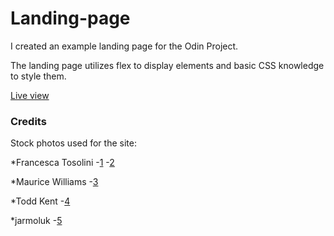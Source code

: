 # Landing-page

I created an example landing page for the Odin Project. 

The landing page utilizes flex to display elements and basic CSS knowledge to style them.

[Live view](https://dominik-kiss.github.io/landing-page/)

### Credits
Stock photos used for the site:

*Francesca Tosolini
  -[1](https://unsplash.com/photos/Gu4R-0lwXVk)
  -[2](https://unsplash.com/photos/21xbUDIN8ao)

*Maurice Williams
  -[3](https://unsplash.com/photos/tPX992SVljo)

*Todd Kent
  -[4](https://unsplash.com/photos/178j8tJrNlc)

*jarmoluk
  -[5](https://pixabay.com/photos/apartment-room-house-2094666/)
